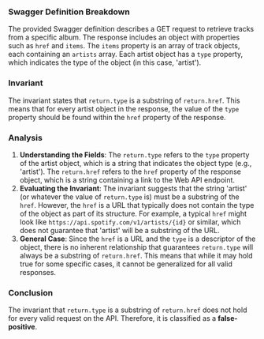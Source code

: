 ### Swagger Definition Breakdown
The provided Swagger definition describes a GET request to retrieve tracks from a specific album. The response includes an object with properties such as `href` and `items`. The `items` property is an array of track objects, each containing an `artists` array. Each artist object has a `type` property, which indicates the type of the object (in this case, 'artist').

### Invariant
The invariant states that `return.type` is a substring of `return.href`. This means that for every artist object in the response, the value of the `type` property should be found within the `href` property of the response.

### Analysis
1. **Understanding the Fields**: The `return.type` refers to the `type` property of the artist object, which is a string that indicates the object type (e.g., 'artist'). The `return.href` refers to the `href` property of the response object, which is a string containing a link to the Web API endpoint.
2. **Evaluating the Invariant**: The invariant suggests that the string 'artist' (or whatever the value of `return.type` is) must be a substring of the `href`. However, the `href` is a URL that typically does not contain the type of the object as part of its structure. For example, a typical `href` might look like `https://api.spotify.com/v1/artists/{id}` or similar, which does not guarantee that 'artist' will be a substring of the URL.
3. **General Case**: Since the `href` is a URL and the `type` is a descriptor of the object, there is no inherent relationship that guarantees `return.type` will always be a substring of `return.href`. This means that while it may hold true for some specific cases, it cannot be generalized for all valid responses.

### Conclusion
The invariant that `return.type` is a substring of `return.href` does not hold for every valid request on the API. Therefore, it is classified as a **false-positive**.
